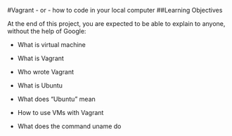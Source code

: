 #Vagrant - or - how to code in your local computer
##Learning Objectives

At the end of this project, you are expected to be able to explain to anyone, without the help of Google:

* What is virtual machine

* What is Vagrant

* Who wrote Vagrant

* What is Ubuntu

* What does “Ubuntu” mean

* How to use VMs with Vagrant

* What does the command uname do

